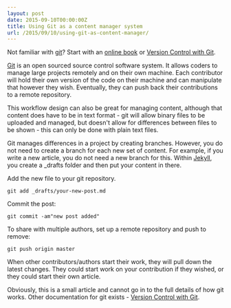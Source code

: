 ```yaml
---
layout: post
date: 2015-09-10T00:00:00Z
title: Using Git as a content manager system
url: /2015/09/10/using-git-as-content-manager/
---
```


Not familiar with [git](https://git-scm.com)? Start with an [online book](https://git-scm.com/book/en/v1/Getting-Started) or [Version Control with Git](https://git-scm.com/book/en/v1/Getting-Started).

[Git](https://git-scm.com/) is an open sourced source control software system. It allows coders to manage large projects remotely and on their own machine. Each contributor will hold their own version of the code on their machine and can manipulate that however they wish. Eventually, they can push back their contributions to a remote repository.

This workflow design can also be great for managing content, although that content does have to be in text format - git will allow binary files to be uploaded and managed, but doesn't allow for differences between files to be shown - this can only be done with plain text files.

Git manages differences in a project by creating branches. However, you do not need to create a branch for each new set of content. For example, if you write a new article, you do not need a new branch for this. Within [Jekyll](http://www.jekyllrb.com), you create a _drafts folder and then put your content in there.

Add the new file to your git repository.

	git add _drafts/your-new-post.md

Commit the post:

	git commit -am"new post added"

To share with multiple authors, set up a remote repository and push to remove:

	git push origin master

When other contributors/authors start their work, they will pull down the latest changes. They could start work on your contribution if they wished, or they could start their own article. 

Obviously, this is a small article and cannot go in to the full details of how git works. Other documentation for git exists - [Version Control with Git](http://shop.oreilly.com/product/0636920022862.do).
